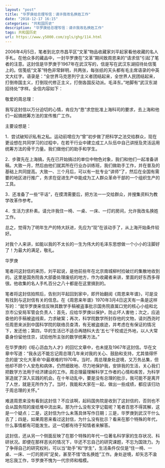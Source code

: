 ```yaml
---
layout: "post"
title: "华罗庚给总理写信：请许我改名换姓工作"
date: "2018-12-17 16:15"
categories: "共和国历史"
description: "华罗庚给总理写信：请许我改名换姓工作"
tags: 共和国历史
url: https://www.y5000.com/zgls/ghg/114.html
---
```






2006年4月5日，笔者到北京市昌平区“文革”物品收藏家刘平起家看他收藏的名人手札。在他众多的藏品中，一封华罗庚在“文革”期间致周恩来的“请求信”引起了笔者的注意。这封信是华罗庚于1967年在武汉写的，信是写在武汉东湖招待处信笺上的。信笺纸“文革”特色非常鲜明，共两张，每张纸的天头都有毛主席语录的中英文大红字。语录是：“全世界马克思列宁主义者团结起来，全世界人民团结起来，打倒帝国主义，打倒现代修正主义，打倒各国反动派。毛泽东。”地脚有“武汉东湖招待处”字样。全信内容如下：

敬爱的周总理：

我写这封信以万分迫切的心情，肯应为“恳”求您批准上海科司的要求，去上海和他们一起搞统筹方法的宣传推广工作。

主要设想是：

1．尝试破知识私有之私。运动前增应为“曾”初步做了把科学之法交给群众，现在更设想在共同学习的过程中，在若干行业中建立成工人队伍中自己讲授及灵活运用统筹方法的骨干力量。我们做他们的助手和学生。

2．步骤先在上海搞，先在已开始搞过的单位中物色对象，我们和他们一起准备讲稿。大致一月，然后由他们就其所在行业办训练班，我们做助手工作，并在普及的基础上共同提高。大致一、三个月后，可以有一批专业“讲师”了，然后在全国有需要的地区进行推广，务求在促进生产中能成为工人群众革命干部的一个组织生产的工具。

3．还准备了一些“平话”，在摸清需要后，把方法一一交给群众，并搜集资料为教学改革作参考。

4．生活力求朴素。请允许我住一椅、一桌、一床、一灯的房间，允许我改名换姓工作。

总之，觉得为了明年生产的特大跃进，先应为“现”在该动手了，从上海开始条件较好。

对我个人来讲，如能以我的不太长的一生为伟大的毛泽东思想做一个小小的注脚好了！为最大的满足，敬礼。

华罗庚

笔者问这封信的来历，刘平起说，是他前些年在北京南城柳村捡破烂的集散地收到的。这里是国务院各大部委处理废纸的地方，作为收藏者来讲，里面的好东西多得很。他收集的名人手札百分之八十都是在这里搞到的。

笔者将这封信拍照后，告别刘平起回到家中，即开始翻阅《周恩来年谱》，可是没有找到与这封信有关的信息。在《周恩来年谱》1970年3月4日这天有一条是这样写的：“就华罗庚来信反映其数学手稿被盗事批示国务院直属口党的核心小组和北京市公安局军管会负责人：首先，应给华罗庚以保护，防止坏人害他；次之，应追查他的手稿被盗线索，力求破案；再次，科学院数学所封存他的文物，请刘西尧时任周恩来派到中国科学院的联络员查清，有无被盗痕迹，并考虑在有保证的情况下，发还他；第四，华的生活已不适合再随科大去‘五七’干校或迁外地，以人大常委身份留他住京，试验他所主张的数学统筹方法。”

在华罗庚的《呕心沥血为人才》的回忆文章中，也未提及1967年这封信。华在文章中写道：“我永远不能忘记周总理几年来对我的关心、鼓励和支持，尤其值得怀念的是‘文化大革命’中最艰难的1970年。当时，周总理身处逆境，又万务丛集，但他却不顾个人安危和病体，仍然细致地、尽力地保护我，安排我的生活，关心我们把数学方法用于经济建设的工作。周总理最理解科学工作者的心情和疾苦，为科学家造就了深入实践的机会。在十年动乱中，要是没有总理的批示，我可能不是离开了人世，就是无所作为了。当时，我能和大家在一起，做出一些成绩，都应该归功于周总理的关怀。”

难道周恩来没有看到这封信？不应该啊，起码国务院是收到了这封信的，否则也不会从国务院的废纸堆中流出来。那为什么没有文字记载呢？笔者百思不得其解，这是一个疑点；二是，这封信为什么未落具体写作日期；三是，华罗庚到武汉干什么去了；四是，如果周恩来看过这封信，为什么没有批示？看来在那个特殊的年代，什么事情都有可能发生。这一切都有待于知情者来解答。

这封信，还从另一个侧面反映了在那个特殊的年代一位著名科学家的生存状况、科研状况。即便在那样恶劣的情况下，华还不忘自己的研究课题，不忘为国效力。为了争得自己的研究权利，可以当“助手”和“学生”，生活条件仅仅是“住一椅、一桌、一床、一灯的房间”足矣，甚至不惜“改名换姓”工作。身处逆境，却矢志不渝地忘我工作，华罗庚不愧为一代宗师和楷模。
